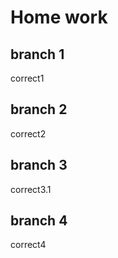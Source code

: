 # Home work

## branch 1

correct1

## branch 2

correct2

## branch 3

correct3.1

## branch 4

correct4